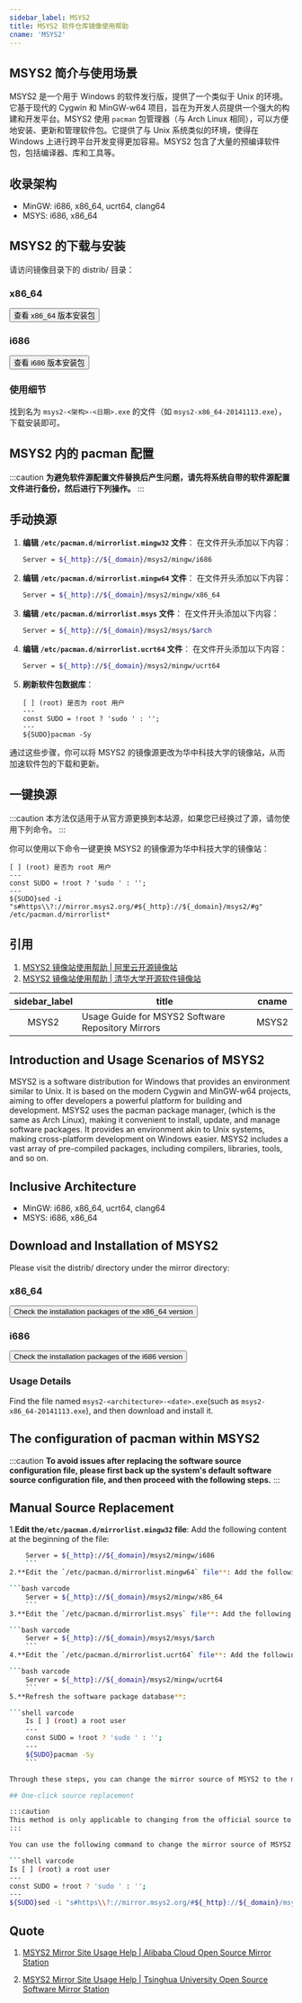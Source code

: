 ```yaml
---
sidebar_label: MSYS2
title: MSYS2 软件仓库镜像使用帮助
cname: 'MSYS2'
---
```


## MSYS2 简介与使用场景

MSYS2 是一个用于 Windows 的软件发行版，提供了一个类似于 Unix 的环境。它基于现代的 Cygwin 和 MinGW-w64 项目，旨在为开发人员提供一个强大的构建和开发平台。MSYS2 使用 `pacman` 包管理器（与 Arch Linux 相同），可以方便地安装、更新和管理软件包。它提供了与 Unix 系统类似的环境，使得在 Windows 上进行跨平台开发变得更加容易。MSYS2 包含了大量的预编译软件包，包括编译器、库和工具等。

## 收录架构

- MinGW: i686, x86_64, ucrt64, clang64
- MSYS: i686, x86_64

## MSYS2 的下载与安装

请访问镜像目录下的 distrib/ 目录：

### x86_64

<SiteLink href="/msys2/distrib/x86_64/">
    <button className="button button--primary">查看 x86_64 版本安装包</button>
</SiteLink>

### i686

<SiteLink href="/msys2/distrib/i686/">
    <button className="button button--primary">查看 i686 版本安装包</button>
</SiteLink>


### 使用细节

找到名为 `msys2-<架构>-<日期>.exe` 的文件（如 `msys2-x86_64-20141113.exe`），下载安装即可。

## MSYS2 内的 pacman 配置

:::caution
**为避免软件源配置文件替换后产生问题，请先将系统自带的软件源配置文件进行备份，然后进行下列操作。**
:::

## 手动换源

1. **编辑 `/etc/pacman.d/mirrorlist.mingw32` 文件**：
在文件开头添加以下内容：

    ```bash varcode
    Server = ${_http}://${_domain}/msys2/mingw/i686
    ```

2. **编辑 `/etc/pacman.d/mirrorlist.mingw64` 文件**：
   在文件开头添加以下内容：

    ```bash varcode
    Server = ${_http}://${_domain}/msys2/mingw/x86_64
    ```

3. **编辑 `/etc/pacman.d/mirrorlist.msys` 文件**：
   在文件开头添加以下内容：

    ```bash varcode
    Server = ${_http}://${_domain}/msys2/msys/$arch
    ```

4. **编辑 `/etc/pacman.d/mirrorlist.ucrt64` 文件**：
   在文件开头添加以下内容：

    ```bash varcode
    Server = ${_http}://${_domain}/msys2/mingw/ucrt64
    ```

5. **刷新软件包数据库**：

    ```shell varcode
    [ ] (root) 是否为 root 用户
    ---
    const SUDO = !root ? 'sudo ' : '';
    ---
    ${SUDO}pacman -Sy
    ```

通过这些步骤，你可以将 MSYS2 的镜像源更改为华中科技大学的镜像站，从而加速软件包的下载和更新。

## 一键换源

:::caution
本方法仅适用于从官方源更换到本站源，如果您已经换过了源，请勿使用下列命令。
:::

你可以使用以下命令一键更换 MSYS2 的镜像源为华中科技大学的镜像站：

```shell varcode
[ ] (root) 是否为 root 用户
---
const SUDO = !root ? 'sudo ' : '';
---
${SUDO}sed -i "s#https\\?://mirror.msys2.org/#${_http}://${_domain}/msys2/#g" /etc/pacman.d/mirrorlist*

```

## 引用

1. [MSYS2 镜像站使用帮助 | 阿里云开源镜像站](https://developer.aliyun.com/mirror/msys2)
2. [MSYS2 镜像站使用帮助 | 清华大学开源软件镜像站](https://mirrors.tuna.tsinghua.edu.cn/help/msys2/)


| sidebar_label | title                                             | cname |
| :-----------: | ------------------------------------------------- | ----- |
|     MSYS2     | Usage Guide for MSYS2 Software Repository Mirrors | MSYS2 |
## Introduction and Usage Scenarios of MSYS2
MSYS2 is a software distribution for Windows that provides an environment similar to Unix. It is based on the modern Cygwin and MinGW-w64 projects, aiming to offer developers a powerful platform for building and development. MSYS2 uses the pacman package manager, (which is the same as Arch Linux), making it convenient to install, update, and manage software packages. It provides an environment akin to Unix systems, making cross-platform development on Windows easier. MSYS2 includes a vast array of pre-compiled packages, including compilers, libraries, tools, and so on.
## Inclusive Architecture
-  MinGW: i686, x86_64, ucrt64, clang64
-  MSYS: i686, x86_64
## Download and Installation of MSYS2

Please visit the distrib/ directory under the mirror directory:

### x86_64

<SiteLink href="/msys2/distrib/x86_64/">
    <button className="button button--primary">Check the installation packages of the x86_64 version</button>
</SiteLink>


### i686

<SiteLink href="/msys2/distrib/i686/">
    <button className="button button--primary">Check the installation packages of the i686 version
    </button>
</SiteLink>

### Usage Details

Find the file named `msys2-<architecture>-<date>.exe`(such as `msys2-x86_64-20141113.exe`), and then download and install it.

## The configuration of pacman within MSYS2

:::caution
**To avoid issues after replacing the software source configuration file, please first back up the system's default software source configuration file, and then proceed with the following steps.**
:::

## Manual Source Replacement

1.**Edit the`/etc/pacman.d/mirrorlist.mingw32` file**: Add the following content at the beginning of the file:

```bash varcode
    Server = ${_http}://${_domain}/msys2/mingw/i686
    ```
2.**Edit the `/etc/pacman.d/mirrorlist.mingw64` file**: Add the following content at the beginning of the file:

```bash varcode
    Server = ${_http}://${_domain}/msys2/mingw/x86_64
    ```
3.**Edit the `/etc/pacman.d/mirrorlist.msys` file**: Add the following content at the beginning of the file:

```bash varcode
    Server = ${_http}://${_domain}/msys2/msys/$arch
    ```
4.**Edit the `/etc/pacman.d/mirrorlist.ucrt64` file**: Add the following content at the beginning of the file:

```bash varcode
    Server = ${_http}://${_domain}/msys2/mingw/ucrt64
    ```
5.**Refresh the software package database**:

```shell varcode
    Is [ ] (root) a root user
    ---
    const SUDO = !root ? 'sudo ' : '';
    ---
    ${SUDO}pacman -Sy
    ```

Through these steps, you can change the mirror source of MSYS2 to the mirror station of Huazhong University of Science and Technology, thus speeding up the download and update of software packages.

## One-click source replacement

:::caution
This method is only applicable to changing from the official source to the source of this site. If you have already changed the source, please do not use the following commands.
:::

You can use the following command to change the mirror source of MSYS2 to the mirror station of Huazhong University of Science and Technology with one click:

```shell varcode
Is [ ] (root) a root user
---
const SUDO = !root ? 'sudo ' : '';
---
${SUDO}sed -i "s#https\\?://mirror.msys2.org/#${_http}://${_domain}/msys2/#g" /etc/pacman.d/mirrorlist*

```

## Quote

1. [MSYS2 Mirror Site Usage Help | Alibaba Cloud Open Source Mirror Station](https://developer.aliyun.com/mirror/msys2)

2. [MSYS2 Mirror Site Usage Help | Tsinghua University Open Source Software Mirror Station](https://mirrors.tuna.tsinghua.edu.cn/help/msys2/)









 





